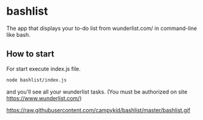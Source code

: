 # bashlist
The app that displays your to-do list from wunderlist.com/  in command-line like bash.

## How to start
For start execute index.js file.
```bash
node bashlist/index.js
```
and you'll see all your wunderlist tasks. (You must be authorized on site https://www.wunderlist.com/)

https://raw.githubusercontent.com/campykid/bashlist/master/bashlist.gif
